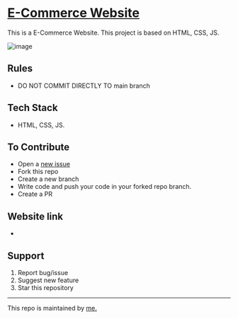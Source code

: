 # [E-Commerce Website]()

This is a E-Commerce Website. This project is based on HTML, CSS, JS.

![image](https://user-images.githubusercontent.com/34413515/199085619-dc393b0c-588d-42f9-8e16-cf10acbdc1c6.png)

## Rules
- DO NOT COMMIT DIRECTLY TO main branch

## Tech Stack
-  HTML, CSS, JS.

## To Contribute

- Open a [new issue]()
- Fork this repo
- Create a new branch 
- Write code and push your code in your forked repo branch.
- Create a PR

## Website link
- 
## Support
1. Report bug/issue
2. Suggest new feature
3. Star this repository


<hr/>
This repo is maintained by <a href="">me.</a>





